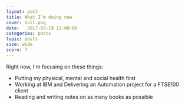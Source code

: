 ```yaml
---
layout: post
title: What I'm doing now
cover: null.png 
date:   2017-03-19 12:00:00
categories: posts
topic: posts
size: wide
score: 7
---
```



Right now, I'm focusing on these things:
 - Putting my physical, mental and social health first
 - Working at IBM and Delivering an Automation project for a FTSE100 client
 - Reading and writing notes on as many books as possible

